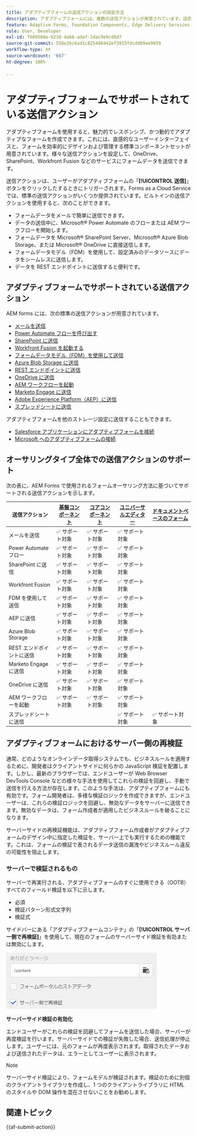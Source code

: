 ```yaml
---
title: アダプティブフォームの送信アクションの設定方法
description: アダプティブフォームには、複数の送信アクションが用意されています。送信アクションは、送信後のアダプティブフォームの処理方法を定義します。ビルトインの送信アクションを使用するか、独自のアクションを作成できます。
feature: Adaptive Forms, Foundation Components, Edge Delivery Services, Core Components
role: User, Developer
exl-id: f609566e-6210-4a66-adaf-1dac9e9cd6d7
source-git-commit: 558e26c6ad1c825498442ef3915fdcdd89ee9039
workflow-type: ht
source-wordcount: '667'
ht-degree: 100%

---
```


# アダプティブフォームでサポートされている送信アクション

アダプティブフォームを使用すると、魅力的でレスポンシブ、かつ動的でアダプティブなフォームを作成できます。これには、直感的なユーザーインターフェイスと、フォームを効率的にデザインおよび管理する標準コンポーネントセットが用意されています。様々な送信アクションを設定して、OneDrive、SharePoint、Workfront Fusion などのサービスにフォームデータを送信できます。

送信アクションは、ユーザーがアダプティブフォームの「**[!UICONTROL 送信]**」ボタンをクリックしたするときにトリガーされます。Forms as a Cloud Service では、標準の送信アクションがいくつか提供されています。ビルトインの送信アクションを使用すると、次のことができます。

* フォームデータをメールで簡単に送信できます。
* データの送信中に、Microsoft® Power Automate のフローまたは AEM ワークフローを開始します。
* フォームデータを Microsoft® SharePoint Server、Microsoft® Azure Blob Storage、または Microsoft® OneDrive に直接送信します。
* フォームデータモデル（FDM）を使用して、設定済みのデータソースにデータをシームレスに送信します。
* データを REST エンドポイントに送信すると便利です。

## アダプティブフォームでサポートされている送信アクション

AEM forms には、次の標準の送信アクションが用意されています。

* [メールを送信](/help/forms/configure-submit-action-send-email.md)
* [Power Automate フローを呼び出す](/help/forms/forms-microsoft-power-automate-integration.md)
* [SharePoint に送信](/help/forms/configure-submit-action-sharepoint.md)
* [Workfront Fusion を起動する](/help/forms/submit-adaptive-form-to-workfront-fusion.md)
* [フォームデータモデル（FDM）を使用して送信](/help/forms/using-form-data-model.md)
* [Azure Blob Storage に送信](/help/forms/configure-submit-action-azure-blob-storage.md)
* [REST エンドポイントに送信](/help/forms/configure-submit-action-restpoint.md)
* [OneDrive に送信](/help/forms/configure-submit-action-onedrive.md)
* [AEM ワークフローを起動](/help/forms/configure-submit-action-workflow.md)
* [Marketo Engage に送信](/help/forms/submit-adaptive-form-to-marketo-engage.md)
* [Adobe Experience Platform（AEP）に送信](/help/forms/aem-forms-aep-connector.md)
* [スプレッドシートに送信](/help/forms/forms-submission-service.md)

アダプティブフォームを他のストレージ設定に送信することもできます。

* [Salesforce アプリケーションにアダプティブフォームを接続](/help/forms/aem-forms-salesforce-integration.md)
* [Microsoft へのアダプティブフォームの接続](/help/forms/ms-dynamics-odata-configuration.md)

## オーサリングタイプ全体での送信アクションのサポート

次の表に、AEM Forms で使用されるフォームオーサリング方法に基づいてサポートされる送信アクションを示します。

| 送信アクション | [基盤コンポーネント](/help/forms/configuring-submit-actions.md) | [コアコンポーネント](/help/forms/configure-submit-actions-core-components.md) | [ユニバーサルエディター](/help/forms/configure-submit-action-eds-forms.md#submit-actions-supported-by-adaptive-forms-created-in-universal-editor) | [ドキュメントベースのフォーム](/help/forms/configure-submit-action-eds-forms.md#supported-submit-actions-for-document-based-forms) |
|----------------------------|------------------------|------------------|------------------|------------------------|
| メールを送信 | ✅ サポート対象 | ✅ サポート対象 | ✅ サポート対象 |                        |
| Power Automate フロー | ✅ サポート対象 | ✅ サポート対象 | ✅ サポート対象 |                        |
| SharePoint に送信 | ✅ サポート対象 | ✅ サポート対象 | ✅ サポート対象 |                        |
| Workfront Fusion | ✅ サポート対象 | ✅ サポート対象 | ✅ サポート対象 |                        |
| FDM を使用して送信 | ✅ サポート対象 | ✅ サポート対象 | ✅ サポート対象 |                        |
| AEP に送信 | ✅ サポート対象 | ✅ サポート対象 | ✅ サポート対象 |                        |
| Azure Blob Storage | ✅ サポート対象 | ✅ サポート対象 | ✅ サポート対象 |                        |
| REST エンドポイントに送信 | ✅ サポート対象 | ✅ サポート対象 | ✅ サポート対象 |                        |
| Marketo Engage に送信 | ✅ サポート対象 | ✅ サポート対象 | ✅ サポート対象 |                        |
| OneDrive に送信 | ✅ サポート対象 | ✅ サポート対象 | ✅ サポート対象 |                        |
| AEM ワークフローを起動 | ✅ サポート対象 | ✅ サポート対象 | ✅ サポート対象 |                        |
| スプレッドシートに送信 |                        |                  | ✅ サポート対象 | ✅ サポート対象 |


## アダプティブフォームにおけるサーバー側の再検証

通常、どのようなオンラインデータ取得システムでも、ビジネスルールを適用するために、開発者はクライアントサイドに何らかの JavaScript 検証を配置します。しかし、最新のブラウザーでは、エンドユーザーが Web Browser DevTools Console などの様々な手法を使用してこれらの検証を回避し、手動で送信を行える方法が存在します。このような手法は、アダプティブフォームにも有効です。フォーム開発者は、多様な検証ロジックを作成できますが、エンドユーザーは、これらの検証ロジックを回避し、無効なデータをサーバーに送信できます。無効なデータは、フォーム作成者が適用したビジネスルールを破ることになります。

サーバーサイドの再検証機能は、アダプティブフォーム作成者がアダプティブフォームのデザイン中に指定した検証を、サーバー上でも実行するための機能です。これは、フォームの検証で表されるデータ送信の漏洩やビジネスルール違反の可能性を阻止します。


### サーバーで検証されるもの

サーバーで再実行される、アダプティブフォームのすぐに使用できる（OOTB）すべてのフィールド検証を以下に示します。

* 必須
* 検証パターン形式文字列
* 検証式

サイドバーにある「アダプティブフォームコンテナ」の「**[!UICONTROL サーバー側で再検証]**」を使用して、現在のフォームのサーバーサイド検証を有効または無効にします。

![サーバーサイド検証の有効化](assets/revalidate-on-server.png)

**サーバーサイド検証の有効化**

エンドユーザーがこれらの検証を回避してフォームを送信した場合、サーバーが再度検証を行います。サーバーサイドでの検証が失敗した場合、送信処理が停止します。ユーザーには、元のフォームが再度表示されます。取得されたデータおよび送信されたデータは、エラーとしてユーザーに表示されます。

>[!NOTE]
>
>サーバーサイド検証により、フォームモデルが検証されます。検証のために別個のクライアントライブラリを作成し、1 つのクライアントライブラリに HTML のスタイルや DOM 操作を混在させないことをお勧めします。

<!--### Supporting Custom functions in Validation Expressions {#supporting-custom-functions-in-validation-expressions-br}

At times, if there are **complex validation rules**, the exact validation script reside in custom functions and author calls these custom functions from field validation expression. To make this custom function library known and available while performing server-side validations, the form author can configure the name of AEM client library under the **[!UICONTROL Basic]** tab of Adaptive Form Container properties as shown below.

![Supporting Custom functions in Validation Expressions](assets/clientlib-cat.png)

Supporting Custom functions in Validation Expressions

Author can configure customJavaScript library per Adaptive Form. In the library, only keep the reusable functions, which have dependency on jquery and underscore.js third-party libraries.

Refer to the following articles to learn how to create custom functions for:

* [Adaptive Forms based on Foundation Components](/help/forms/rule-editor.md#custom-functions-in-rule-editor)
* [Adaptive Forms based on Core Components](/help/forms/create-and-use-custom-functions.md)
* [Adaptive Forms authored using Document-Based Authoring](/help/edge/docs/forms/rules-forms.md#create-a-custom-function)
* [Adaptive Forms created using the Universal Editor](/help/edge/docs/forms/universal-editor/rule-editor-universal-editor.md#create-a-custom-function)

## Error handling on Submit Action {#error-handling-on-submit-action}

As a part of AEM security and hardening guidelines, configure custom error pages such as 400.jsp, 404.jsp, and 500.jsp. These handlers are called, when on submitting a form 400, 404, or 500 errors appear. The handlers are also called when these error codes are triggered on the Publish node. You can also create JSP pages for other HTTP error codes.

When you prefill a form data model (FDM), or schema based Adaptive Form with XML or JSON data complaint to a schema that is data does not contain `<afData>`, `<afBoundData>`, and `</afUnboundData>` tags, then the data of unbounded fields of the Adaptive Form is lost. The schema can be an XML schema, JSON schema, or a Form Data Model (FDM). Unbounded fields are Adaptive Form fields without the `bindref` property.-->

## 関連トピック

{{af-submit-action}}
